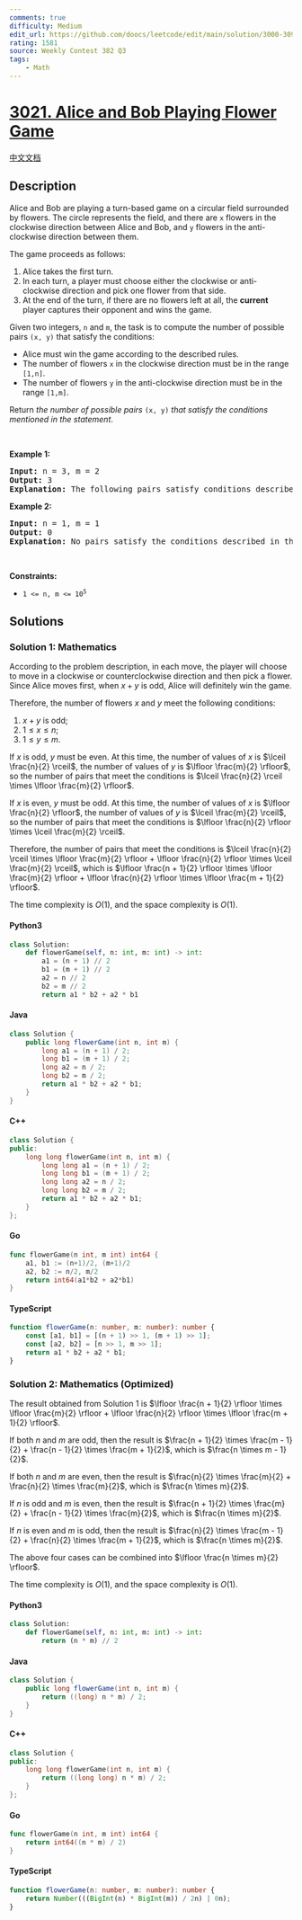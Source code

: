 ```yaml
---
comments: true
difficulty: Medium
edit_url: https://github.com/doocs/leetcode/edit/main/solution/3000-3099/3021.Alice%20and%20Bob%20Playing%20Flower%20Game/README_EN.md
rating: 1581
source: Weekly Contest 382 Q3
tags:
    - Math
---
```


<!-- problem:start -->

# [3021. Alice and Bob Playing Flower Game](https://leetcode.com/problems/alice-and-bob-playing-flower-game)

[中文文档](/solution/3000-3099/3021.Alice%20and%20Bob%20Playing%20Flower%20Game/README.md)

## Description

<!-- description:start -->

<p>Alice and Bob are playing a turn-based game on a circular field surrounded by flowers. The circle represents the field, and there are <code>x</code> flowers in the clockwise direction between Alice and Bob, and <code>y</code> flowers in the anti-clockwise direction between them.</p>

<p>The game proceeds as follows:</p>

<ol>
	<li>Alice takes the first turn.</li>
	<li>In each turn, a player must choose either the clockwise or anti-clockwise direction and pick one flower from that side.</li>
	<li>At the end of the turn, if there are no flowers left at all, the <strong>current</strong> player captures their opponent and wins the game.</li>
</ol>

<p>Given two integers, <code>n</code> and <code>m</code>, the task is to compute the number of possible pairs <code>(x, y)</code> that satisfy the conditions:</p>

<ul>
	<li>Alice must win the game according to the described rules.</li>
	<li>The number of flowers <code>x</code> in the clockwise direction must be in the range <code>[1,n]</code>.</li>
	<li>The number of flowers <code>y</code> in the anti-clockwise direction must be in the range <code>[1,m]</code>.</li>
</ul>

<p>Return <em>the number of possible pairs</em> <code>(x, y)</code> <em>that satisfy the conditions mentioned in the statement</em>.</p>

<p>&nbsp;</p>
<p><strong class="example">Example 1:</strong></p>

<pre>
<strong>Input:</strong> n = 3, m = 2
<strong>Output:</strong> 3
<strong>Explanation:</strong> The following pairs satisfy conditions described in the statement: (1,2), (3,2), (2,1).
</pre>

<p><strong class="example">Example 2:</strong></p>

<pre>
<strong>Input:</strong> n = 1, m = 1
<strong>Output:</strong> 0
<strong>Explanation:</strong> No pairs satisfy the conditions described in the statement.
</pre>

<p>&nbsp;</p>
<p><strong>Constraints:</strong></p>

<ul>
	<li><code>1 &lt;= n, m &lt;= 10<sup>5</sup></code></li>
</ul>

<!-- description:end -->

## Solutions

<!-- solution:start -->

### Solution 1: Mathematics

According to the problem description, in each move, the player will choose to move in a clockwise or counterclockwise direction and then pick a flower. Since Alice moves first, when $x + y$ is odd, Alice will definitely win the game.

Therefore, the number of flowers $x$ and $y$ meet the following conditions:

1. $x + y$ is odd;
2. $1 \le x \le n$;
3. $1 \le y \le m$.

If $x$ is odd, $y$ must be even. At this time, the number of values of $x$ is $\lceil \frac{n}{2} \rceil$, the number of values of $y$ is $\lfloor \frac{m}{2} \rfloor$, so the number of pairs that meet the conditions is $\lceil \frac{n}{2} \rceil \times \lfloor \frac{m}{2} \rfloor$.

If $x$ is even, $y$ must be odd. At this time, the number of values of $x$ is $\lfloor \frac{n}{2} \rfloor$, the number of values of $y$ is $\lceil \frac{m}{2} \rceil$, so the number of pairs that meet the conditions is $\lfloor \frac{n}{2} \rfloor \times \lceil \frac{m}{2} \rceil$.

Therefore, the number of pairs that meet the conditions is $\lceil \frac{n}{2} \rceil \times \lfloor \frac{m}{2} \rfloor + \lfloor \frac{n}{2} \rfloor \times \lceil \frac{m}{2} \rceil$, which is $\lfloor \frac{n + 1}{2} \rfloor \times \lfloor \frac{m}{2} \rfloor + \lfloor \frac{n}{2} \rfloor \times \lfloor \frac{m + 1}{2} \rfloor$.

The time complexity is $O(1)$, and the space complexity is $O(1)$.

<!-- tabs:start -->

#### Python3

```python
class Solution:
    def flowerGame(self, n: int, m: int) -> int:
        a1 = (n + 1) // 2
        b1 = (m + 1) // 2
        a2 = n // 2
        b2 = m // 2
        return a1 * b2 + a2 * b1
```

#### Java

```java
class Solution {
    public long flowerGame(int n, int m) {
        long a1 = (n + 1) / 2;
        long b1 = (m + 1) / 2;
        long a2 = n / 2;
        long b2 = m / 2;
        return a1 * b2 + a2 * b1;
    }
}
```

#### C++

```cpp
class Solution {
public:
    long long flowerGame(int n, int m) {
        long long a1 = (n + 1) / 2;
        long long b1 = (m + 1) / 2;
        long long a2 = n / 2;
        long long b2 = m / 2;
        return a1 * b2 + a2 * b1;
    }
};
```

#### Go

```go
func flowerGame(n int, m int) int64 {
	a1, b1 := (n+1)/2, (m+1)/2
	a2, b2 := n/2, m/2
	return int64(a1*b2 + a2*b1)
}
```

#### TypeScript

```ts
function flowerGame(n: number, m: number): number {
    const [a1, b1] = [(n + 1) >> 1, (m + 1) >> 1];
    const [a2, b2] = [n >> 1, m >> 1];
    return a1 * b2 + a2 * b1;
}
```

<!-- tabs:end -->

<!-- solution:end -->

<!-- solution:start -->

### Solution 2: Mathematics (Optimized)

The result obtained from Solution 1 is $\lfloor \frac{n + 1}{2} \rfloor \times \lfloor \frac{m}{2} \rfloor + \lfloor \frac{n}{2} \rfloor \times \lfloor \frac{m + 1}{2} \rfloor$.

If both $n$ and $m$ are odd, then the result is $\frac{n + 1}{2} \times \frac{m - 1}{2} + \frac{n - 1}{2} \times \frac{m + 1}{2}$, which is $\frac{n \times m - 1}{2}$.

If both $n$ and $m$ are even, then the result is $\frac{n}{2} \times \frac{m}{2} + \frac{n}{2} \times \frac{m}{2}$, which is $\frac{n \times m}{2}$.

If $n$ is odd and $m$ is even, then the result is $\frac{n + 1}{2} \times \frac{m}{2} + \frac{n - 1}{2} \times \frac{m}{2}$, which is $\frac{n \times m}{2}$.

If $n$ is even and $m$ is odd, then the result is $\frac{n}{2} \times \frac{m - 1}{2} + \frac{n}{2} \times \frac{m + 1}{2}$, which is $\frac{n \times m}{2}$.

The above four cases can be combined into $\lfloor \frac{n \times m}{2} \rfloor$.

The time complexity is $O(1)$, and the space complexity is $O(1)$.

<!-- tabs:start -->

#### Python3

```python
class Solution:
    def flowerGame(self, n: int, m: int) -> int:
        return (n * m) // 2
```

#### Java

```java
class Solution {
    public long flowerGame(int n, int m) {
        return ((long) n * m) / 2;
    }
}
```

#### C++

```cpp
class Solution {
public:
    long long flowerGame(int n, int m) {
        return ((long long) n * m) / 2;
    }
};
```

#### Go

```go
func flowerGame(n int, m int) int64 {
	return int64((n * m) / 2)
}
```

#### TypeScript

```ts
function flowerGame(n: number, m: number): number {
    return Number(((BigInt(n) * BigInt(m)) / 2n) | 0n);
}
```

<!-- tabs:end -->

<!-- solution:end -->

<!-- problem:end -->
